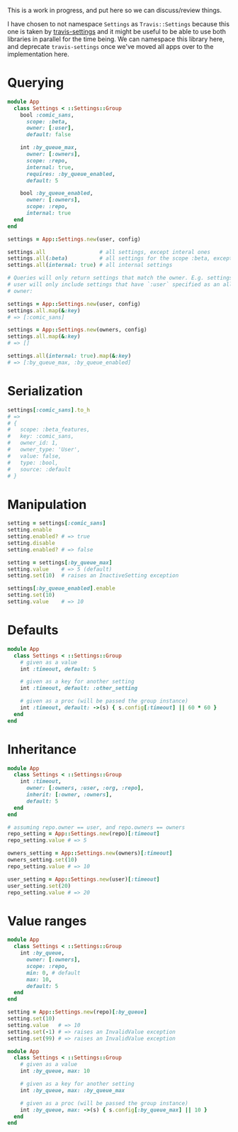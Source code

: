This is a work in progress, and put here so we can discuss/review things.

I have chosen to not namespace `Settings` as `Travis::Settings` because this
one is taken by [travis-settings](https://github.com/travis-ci/travis-settings)
and it might be useful to be able to use both libraries in parallel for the
time being. We can namespace this library here, and deprecate `travis-settings`
once we've moved all apps over to the implementation here.

# Querying

```ruby
module App
  class Settings < ::Settings::Group
    bool :comic_sans,
      scope: :beta,
      owner: [:user],
      default: false

    int :by_queue_max,
      owner: [:owners],
      scope: :repo,
      internal: true,
      requires: :by_queue_enabled,
      default: 5

    bool :by_queue_enabled,
      owner: [:owners],
      scope: :repo,
      internal: true
  end
end

settings = App::Settings.new(user, config)

settings.all                 # all settings, except interal ones
settings.all(:beta)          # all settings for the scope :beta, except internal ones
settings.all(internal: true) # all internal settings

# Queries will only return settings that match the owner. E.g. settings for a
# user will only include settings that have `:user` specified as an allowed
# owner:

settings = App::Settings.new(user, config)
settings.all.map(&:key)
# => [:comic_sans]

settings = App::Settings.new(owners, config)
settings.all.map(&:key)
# => []

settings.all(internal: true).map(&:key)
# => [:by_queue_max, :by_queue_enabled]

```

# Serialization

```ruby
settings[:comic_sans].to_h
# =>
# {
#   scope: :beta_features,
#   key: :comic_sans,
#   owner_id: 1,
#   owner_type: 'User',
#   value: false,
#   type: :bool,
#   source: :default
# }
```

# Manipulation

```ruby
setting = settings[:comic_sans]
setting.enable
setting.enabled? # => true
setting.disable
setting.enabled? # => false

setting = settings[:by_queue_max]
setting.value    # => 5 (default)
setting.set(10)  # raises an InactiveSetting exception

settings[:by_queue_enabled].enable
setting.set(10)
setting.value    # => 10
```

# Defaults

```ruby
module App
  class Settings < ::Settings::Group
    # given as a value
    int :timeout, default: 5

    # given as a key for another setting
    int :timeout, default: :other_setting

    # given as a proc (will be passed the group instance)
    int :timeout, default: ->(s) { s.config[:timeout] || 60 * 60 }
  end
end
```

# Inheritance

```ruby
module App
  class Settings < ::Settings::Group
    int :timeout,
      owner: [:owners, :user, :org, :repo],
      inherit: [:owner, :owners],
      default: 5
  end
end

# assuming repo.owner == user, and repo.owners == owners
repo_setting = App::Settings.new(repo)[:timeout]
repo_setting.value # => 5

owners_setting = App::Settings.new(owners)[:timeout]
owners_setting.set(10)
repo_setting.value # => 10

user_setting = App::Settings.new(user)[:timeout]
user_setting.set(20)
repo_setting.value # => 20
```

# Value ranges

```ruby
module App
  class Settings < ::Settings::Group
    int :by_queue,
      owner: [:owners],
      scope: :repo,
      min: 0, # default
      max: 10,
      default: 5
  end
end

setting = App::Settings.new(repo)[:by_queue]
setting.set(10)
setting.value   # => 10
setting.set(-1) # => raises an InvalidValue exception
setting.set(99) # => raises an InvalidValue exception

module App
  class Settings < ::Settings::Group
    # given as a value
    int :by_queue, max: 10

    # given as a key for another setting
    int :by_queue, max: :by_queue_max

    # given as a proc (will be passed the group instance)
    int :by_queue, max: ->(s) { s.config[:by_queue_max] || 10 }
  end
end
```
